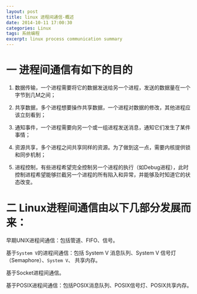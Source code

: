 ```yaml
---
layout: post
title: linux 进程间通信-概述
date: 2014-10-11 17:00:30
categories: Linux
tags: 系统编程
excerpt: linux process communication summary
---
```


# 一 进程间通信有如下的目的

1. 数据传输，一个进程需要将它的数据发送给另一个进程，发送的数据量在一个字节到几M之间；
   
2. 共享数据，多个进程想要操作共享数据，一个进程对数据的修改，其他进程应该立刻看到；
   
3. 通知事件，一个进程需要向另一个或一组进程发送消息，通知它们发生了某件事情；
   
4. 资源共享，多个进程之间共享同样的资源。为了做到这一点，需要内核提供锁和同步机制；
   
5. 进程控制，有些进程希望完全控制另一个进程的执行（如Debug进程），此时控制进程希望能够拦截另一个进程的所有陷入和异常，并能够及时知道它的状态改变。

# 二 Linux进程间通信由以下几部分发展而来：

早期UNIX进程间通信：包括管道、FIFO、信号。

基于`System V`的进程间通信：包括 System V 消息队列、System V 信号灯（Semaphore）、`System V`、 共享内存。

基于Socket进程间通信。

基于POSIX进程间通信：包括POSIX消息队列、POSIX信号灯、POSIX共享内存。